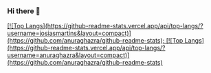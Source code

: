 ### Hi there 👋

<div>
  <a href="https://beacons.ai/josiasmartins">
</div>
  [![Top Langs](https://github-readme-stats.vercel.app/api/top-langs/?username=josiasmartins&layout=compact)](https://github.com/anuraghazra/github-readme-stats);
  [![Top Langs](https://github-readme-stats.vercel.app/api/top-langs/?username=anuraghazra&layout=compact)](https://github.com/anuraghazra/github-readme-stats)
   
